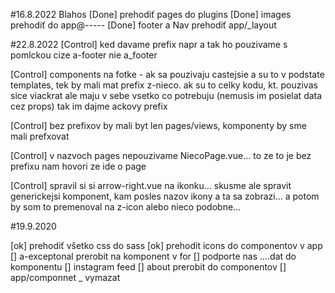 #16.8.2022 Blahos
[Done] prehodiť pages do plugins 
[Done] images prehodiť do app@-----
[Done] footer a Nav prehodiť app/_layout

#22.8.2022
[Control] ked davame prefix napr a tak ho pouzivame s pomlckou cize a-footer nie a_footer

[Control] components na fotke - ak sa pouzivaju castejsie a su to v podstate templates, tek by mali mat prefix z-nieco.
    ak su to celky kodu, kt. pouzivas sice viackrat ale maju v sebe vsetko co potrebuju 
    (nemusis im posielat data cez props) tak im dajme ackovy prefix

[Control] bez prefixov by mali byt len pages/views, komponenty by sme mali prefxovat

[Control] v nazvoch pages nepouzivame NiecoPage.vue… to ze to je bez prefixu nam hovori ze ide o page

[Control] spravil si si arrow-right.vue na ikonku… skusme ale  spravit generickejsi komponent, kam posles nazov ikony a ta sa zobrazi… 
    a potom by som to premenoval na z-icon alebo nieco podobne…

#19.9.2020

[ok] prehodiť všetko css do sass
[ok] prehodit icons do componentov v app
[] a-exceptonal prerobit na komponent v for
[] podporte nas ....dat do komponentu
[] instagram feed
[] about prerobit do componentov
[] app/componnet _ vymazat 



